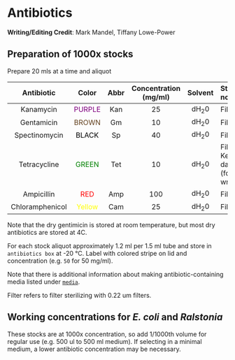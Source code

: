 # Antibiotics

**Writing/Editing Credit**: Mark Mandel, Tiffany Lowe-Power

## Preparation of 1000x stocks

Prepare 20 mls at a time and aliquot

|   Antibiotic    |               Color                | Abbr | Concentration (mg/ml) |                      Solvent                       | Stock notes                                                   |
|:---------------:|:----------------------------------:|:----:|:---------------------:|:--------------------------------------------------:|:--------------------------------------------------------------|
|    Kanamycin    | <font color='PURPLE'>PURPLE</font> | Kan  |          25           |                  dH<sub>2</sub>0                   | Filter                                                        |
|   Gentamicin    | <font color='654321'>BROWN</font>  |  Gm  |          10           |                  dH<sub>2</sub>0                   | Filter                                                        |
|  Spectinomycin  |  <font color='BLACK'>BLACK</font>  |  Sp  |          40           |                  dH<sub>2</sub>0                   | Filter                                                        |
|  Tetracycline   |  <font color='Green'>GREEN</font>  | Tet  |          10           |  dH<sub>2</sub>0                                   | Filter;  Keep dark (foil wrap) |
|   Ampicillin    |    <font color='Red'>RED</font>    | Amp  |          100          |                  dH<sub>2</sub>0                   | Filter                                                        |
| Chloramphenicol | <font color='Yellow'>Yellow</font> | Cam  |          25           |                  dH<sub>2</sub>0                   | Filter                                                        |


Note that the dry gentimicin is stored at room temperature, but most dry antibiotics are stored at 4C.

For each stock aliquot approximately 1.2 ml per 1.5 ml tube and store in `antibiotics box` at -20 °C.
Label with colored stripe on lid and concentration (e.g. `50` for 50 mg/ml).

Note that there is additional information about making antibiotic-containing media listed under [`media`](media.md).

Filter refers to filter sterilizing with 0.22 um filters.

## Working concentrations for *E. coli* and *Ralstonia*

These stocks are at 1000x concentration, so add 1/1000th volume for regular use (e.g. 500 ul to 500 ml medium).
If selecting in a minimal medium, a lower antibiotic concentration may be necessary.
